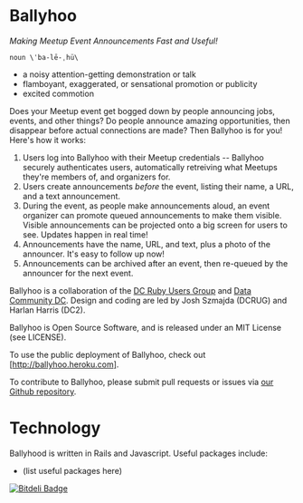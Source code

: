 Ballyhoo
========

_Making Meetup Event Announcements Fast and Useful!_

    noun \ˈba-lē-ˌhü\

* a noisy attention-getting demonstration or talk
* flamboyant, exaggerated, or sensational promotion or publicity
* excited commotion


Does your Meetup event get bogged down by people announcing jobs, events, and other things? Do people announce amazing
opportunities, then disappear before actual connections are made? Then Ballyhoo is for you! Here's how it works:

1. Users log into Ballyhoo with their Meetup credentials -- Ballyhoo securely authenticates users, automatically retreiving what Meetups they're members of, and organizers for.
2. Users create announcements _before_ the event, listing their name, a URL, and a text announcement. 
3. During the event, as people make announcements aloud, an event organizer can promote queued announcements to make them visible. Visible announcements can be projected onto a big screen for users to see. Updates happen in real time!
4. Announcements have the name, URL, and text, plus a photo of the announcer. It's easy to follow up now!
5. Announcements can be archived after an event, then re-queued by the announcer for the next event.

Ballyhoo is a collaboration of the [DC Ruby Users Group](http://www.meetup.com/dcruby/) and [Data Community DC](http://datacommunitydc.org). Design and coding are led by Josh Szmajda (DCRUG) and Harlan Harris (DC2). 

Ballyhoo is Open Source Software, and is released under an MIT License (see LICENSE).

To use the public deployment of Ballyhoo, check out [http://ballyhoo.heroku.com].

To contribute to Ballyhoo, please submit pull requests or issues via [our Github repository](https://github.com/datacommunitydc/ballyhoo/).

Technology
==========

Ballyhood is written in Rails and Javascript. Useful packages include:

* (list useful packages here)



[![Bitdeli Badge](https://d2weczhvl823v0.cloudfront.net/datacommunitydc/ballyhoo/trend.png)](https://bitdeli.com/free "Bitdeli Badge")

